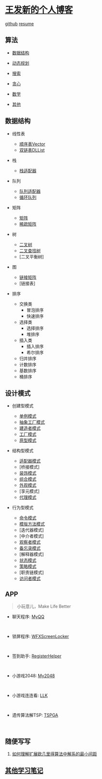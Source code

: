 # [王发新的个人博客](https://faxinwang.github.io/)

[github](https://github.com/faxinwang)
[resume](files/MyResume.html)

## 算法

* [数据结构](links/algorithms/dataStructure.html)

* [动态规划](links/algorithms/dp.html)

* [搜索](links/algorithms/search.html)

* [贪心](links/algorithms/greedy.html)

* [数学](links/algorithms/math.html)

* [其他](links/algorithms/others.html)

## 数据结构

* 线性表
  * [顺序表Vector](https://github.com/faxinwang/DataStructure/blob/master/cpp/Vector/Vector.hpp)
  * [双链表DLList](https://github.com/faxinwang/DataStructure/blob/master/cpp/List/DLList.hpp)

* 栈
  * [栈适配器](https://github.com/faxinwang/DataStructure/blob/master/cpp/Stack/Stack.hpp)

* 队列
  * [队列适配器](https://github.com/faxinwang/DataStructure/blob/master/cpp/Queue/Queue.hpp)
  * [循环队列](https://github.com/faxinwang/DataStructure/blob/master/cpp/Queue/CircularQueue.hpp)

* 矩阵
  * [矩阵](https://github.com/faxinwang/DataStructure/blob/master/cpp/Matrixs/Matrix.hpp)
  * [稀疏矩阵](https://github.com/faxinwang/DataStructure/blob/master/cpp/Matrixs/MatrixTriple.hpp)

* 树
  * [二叉树](https://github.com/faxinwang/DataStructure/blob/master/cpp/Tree/BinTree.hpp)
  * [二叉查找树](https://github.com/faxinwang/DataStructure/blob/master/cpp/Tree/BST.hpp)
  * [二叉平衡树]

* 图
  * [链接矩阵](https://github.com/faxinwang/DataStructure/blob/master/cpp/Graph/MatrixGraph.hpp)
  * [链接表]

* 排序
  * 交换类
    * 冒泡排序
    * 快速排序
  * 选择类
    * 选择排序
    * 堆排序
  * 插入类
    * 插入排序
    * 希尔排序
  * 归并排序
  * 计数排序
  * 基数排序
  * 桶排序

## 设计模式

* 创建型模式
  * [单例模式](https://github.com/faxinwang/JavaNote/tree/master/DesignPattern/Singleton)
  * [抽象工厂模式](https://github.com/faxinwang/JavaNote/tree/master/DesignPattern/abstractFactory)
  * [建造者模式](https://github.com/faxinwang/JavaNote/tree/master/DesignPattern/builder)
  * [工厂模式](https://github.com/faxinwang/JavaNote/tree/master/DesignPattern/simpleFactory)
  * [原型模式](https://github.com/faxinwang/JavaNote/tree/master/DesignPattern/prototype)

* 结构型模式
  * [适配器模式](https://github.com/faxinwang/JavaNote/tree/master/DesignPattern/adapter)
  * [桥接模式]
  * [装饰模式](https://github.com/faxinwang/JavaNote/tree/master/DesignPattern/decorator)
  * [组合模式](https://github.com/faxinwang/JavaNote/tree/master/DesignPattern/composite)
  * [外观模式](https://github.com/faxinwang/JavaNote/tree/master/DesignPattern/facade)
  * [享元模式]
  * [代理模式](https://github.com/faxinwang/JavaNote/tree/master/DesignPattern/proxy)

* 行为型模式
  * [命令模式](https://github.com/faxinwang/JavaNote/tree/master/DesignPattern/command)
  * [模版方法模式](https://github.com/faxinwang/JavaNote/tree/master/DesignPattern/templateMethod)
  * [迭代器模式]
  * [中介者模式]
  * [观察者模式](https://github.com/faxinwang/JavaNote/tree/master/DesignPattern/observer)
  * [备忘录模式](https://github.com/faxinwang/JavaNote/tree/master/DesignPattern/memento)
  * [解释器模式]
  * [状态模式](https://github.com/faxinwang/JavaNote/tree/master/DesignPattern/state)
  * [策略模式](https://github.com/faxinwang/JavaNote/tree/master/DesignPattern/strategy)
  * [职责链模式]
  * [访问者模式](https://github.com/faxinwang/JavaNote/tree/master/DesignPattern/visitor)

## APP

>小玩意儿，Make Life Better

* 聊天程序: [MyQQ](https://github.com/faxinwang/MyQQ)
<br>

* 锁屏程序: [WFXScreenLocker](https://github.com/faxinwang/WFXScreenLocker)
<br>

* 签到助手: [RegisterHelper](https://github.com/faxinwang/RegisterHelper)
<br>

* 小游戏2048: [My2048](https://github.com/faxinwang/My2048)
<br>

* 小游戏连连看: [LLK](https://github.com/faxinwang/LLK)
<br>

* 遗传算法解TSP: [TSPGA](https://github.com/faxinwang/TSPGA)
<br>

## 随便写写

1. [如何理解扩展欧几里得算法中解系的最小间距](articles/algorithm/ext_gcd.html)

## [其他学习笔记](note/index.html)